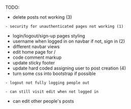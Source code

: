 TODO:

- delete posts not working (3)

`- security for unauthenticated pages not working (1)`
- login/logout/sign-up pages styling
- username when logged in on navbar if not, sign in (2)
- different navbar views
- edit home page for /
- code comment markup
- update sticky footer
- update hard coded assigning user to post creation (4)
- turn some css into bootstrap if possible


`- logout not fully logging people out`

`- can still visit edit when not logged in`
- can edit other people's posts